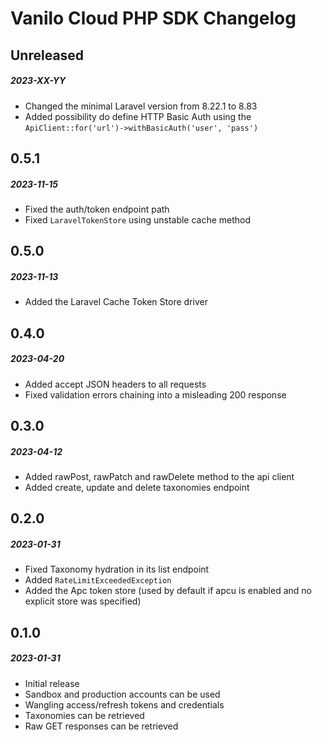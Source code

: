 # Vanilo Cloud PHP SDK Changelog

## Unreleased
##### 2023-XX-YY

- Changed the minimal Laravel version from 8.22.1 to 8.83
- Added possibility do define HTTP Basic Auth using the `ApiClient::for('url')->withBasicAuth('user', 'pass')`

## 0.5.1
##### 2023-11-15

- Fixed the auth/token endpoint path
- Fixed `LaravelTokenStore` using unstable cache method

## 0.5.0
##### 2023-11-13

- Added the Laravel Cache Token Store driver

## 0.4.0
##### 2023-04-20

- Added accept JSON headers to all requests
- Fixed validation errors chaining into a misleading 200 response

## 0.3.0
##### 2023-04-12

- Added rawPost, rawPatch and rawDelete method to the api client
- Added create, update and delete taxonomies endpoint

## 0.2.0
##### 2023-01-31

- Fixed Taxonomy hydration in its list endpoint
- Added `RateLimitExceededException`
- Added the Apc token store (used by default if apcu is enabled and no explicit store was specified)

## 0.1.0
##### 2023-01-31

- Initial release
- Sandbox and production accounts can be used
- Wangling access/refresh tokens and credentials
- Taxonomies can be retrieved
- Raw GET responses can be retrieved
